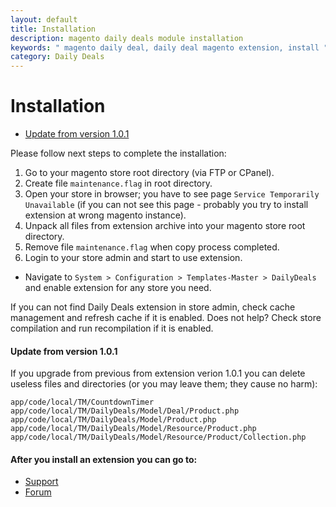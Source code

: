 ```yaml
---
layout: default
title: Installation
description: magento daily deals module installation
keywords: " magento daily deal, daily deal magento extension, install "
category: Daily Deals
---
```


# Installation

* [Update from version 1.0.1](#update-from-version-101)

Please follow next steps to complete the installation:

1. Go to your magento store root directory (via FTP or CPanel).
2. Create file `maintenance.flag` in root directory.
3. Open your store in browser; you have to see page
`Service Temporarily Unavailable` (if you can not see this page - probably you
try to install extension at wrong magento instance).
4. Unpack all files from extension archive into your magento store root directory.
5. Remove file `maintenance.flag` when copy process completed.
6. Login to your store admin and start to use extension.

* Navigate to `System > Configuration > Templates-Master > DailyDeals` and
enable extension for any store you need.

If you can not find Daily Deals extension in store admin, check cache management
and refresh cache if it is enabled. Does not help? Check store compilation and
run recompilation if it is enabled.

#### Update from version 1.0.1

If you upgrade from previous from extension verion 1.0.1 you can delete useless
files and directories (or you may leave them; they cause no harm):

```
app/code/local/TM/CountdownTimer
app/code/local/TM/DailyDeals/Model/Deal/Product.php
app/code/local/TM/DailyDeals/Model/Product.php
app/code/local/TM/DailyDeals/Model/Resource/Product.php
app/code/local/TM/DailyDeals/Model/Resource/Product/Collection.php
```

#### After you install an extension you can go to:

* [Support](https://swissuplabs.com/contacts/)
* [Forum](https://swissuplabs.com/magento-forum/)